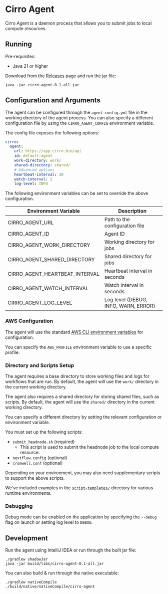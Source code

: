 # Cirro Agent

Cirro Agent is a daemon process that allows you to submit jobs to local compute resources.

## Running

Pre-requisites:
- Java 21 or higher

Download from the [Releases](https://github.com/CirroBio/Cirro-local-agent/releases) page and run the jar file:

```
java -jar cirro-agent-0.1-all.jar
```

## Configuration and Arguments

The agent can be configured through the `agent-config.yml` file in the working directory of the agent process.
You can also specify a different configuration file by using the `CIRRO_AGENT_CONFIG` environment variable.

The config file exposes the following options:

```yml
cirro:
  agent:
    url: https://app.cirro.bio/api
    id: default-agent
    work-directory: work/
    shared-directory: shared/
    # Advanced options
    heartbeat-interval: 30
    watch-interval: 2
    log-level: INFO
```

The following environment variables can be set to override the above configuration.

| Environment Variable           | Description                          |
|--------------------------------|--------------------------------------|
| CIRRO_AGENT_URL                | Path to the configuration file       |
| CIRRO_AGENT_ID                 | Agent ID                             |
| CIRRO_AGENT_WORK_DIRECTORY     | Working directory for jobs           |
| CIRRO_AGENT_SHARED_DIRECTORY   | Shared directory for jobs            |
| CIRRO_AGENT_HEARTBEAT_INTERVAL | Heartbeat interval in seconds        |
| CIRRO_AGENT_WATCH_INTERVAL     | Watch interval in seconds            |
| CIRRO_AGENT_LOG_LEVEL          | Log level (DEBUG, INFO, WARN, ERROR) |

### AWS Configuration

The agent will use the standard [AWS CLI environment variables](https://docs.aws.amazon.com/cli/v1/userguide/cli-configure-envvars.html) for configuration.

You can specify the `AWS_PROFILE` environment variable to use a specific profile.

### Directory and Scripts Setup

The agent requires a base directory to store working files and logs for workflows that are run.
By default, the agent will use the `work/` directory in the current working directory.

The agent also requires a shared directory for storing shared files, such as scripts.
By default, the agent will use the `shared/` directory in the current working directory.

You can specify a different directory by setting the relevant configuration or environment variable.

You must set up the following scripts:

- `submit_headnode.sh` (required)
   - This script is used to submit the headnode job to the local compute resource.
- `nextflow.config` (optional)
- `cromwell.conf` (optional)

Depending on your environment, you may also need supplementary scripts to support the above scripts.

We've included examples in the [`script-templates/`](./script-templates) directory for various runtime environments.

### Debugging

Debug mode can be enabled on the application by specifying the `--debug` flag on launch or setting log level to `DEBUG`.

## Development

Run the agent using IntelliJ IDEA or run through the built jar file:

```
./gradlew shadowJar
java -jar build/libs/cirro-agent-0.1-all.jar
```

You can also build & run through the native executable:

```
./gradlew nativeCompile
./build/native/nativeCompile/cirro-agent
```
